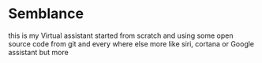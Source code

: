 # Semblance
this is my Virtual assistant started from scratch and using some open source code from git and every where else more like siri, cortana or Google assistant but more 
